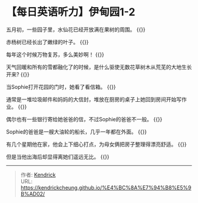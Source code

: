 # 【每日英语听力】伊甸园1-2


五月初，一些园子里，水仙花已经开放满在果树的周围。
{{<blank-text hide="It was early May. In some of the gardens the fruit trees were encircled with dense clusters of daffodils.">}}

赤杨树已经长出了嫩绿的叶子。
{{<blank-text hide="The birches were already in pale green leaf.">}}

每年这个时候万物复苏，多么美妙啊！
{{<blank-text hide="It was extraodinary how everything burst forth at this time of year!">}}

天气回暖和所有的雪都融化了的时候，是什么驱使无数花草树木从荒芜的大地生长开来?
{{<blank-text hide="What made this great mass of green vegetation come welling up from the dead earth as soon as it got warm and the last traces of snow disapeared?">}}

当Sophie打开花园的门时，她看了看信箱。
{{<blank-text hide="As Sophie opened her garden gate, she looked in the mailbox.">}}

通常是一堆垃圾邮件和妈妈的大信封，堆放在厨房的桌子上她回到房间开始写作业。
{{<blank-text hide="There was usually a lot of junk mail and a few big envelopes for her mother,a pile to dump on the kitchen table before she went up to her room to start her homework.">}}

偶尔也有一些银行寄给她爸爸的信，不过Sophie的爸爸不一般。
{{<blank-text hide="From time to time there would be a few letters from the bank for her father, but then he was not a normal father.">}}

Sophie的爸爸是一艘大油轮的船长，几乎一年都在外面。
{{<blank-text hide="Sophie's father was the captain of a big oil tanker, and was away for most of the year.">}}

有几个星期他在家，他会上下细心打点，为母女俩把房子整理得漂亮舒适。
{{<blank-text hide="During the few weeks at a time when he was at home, he would shuffle around the house making it nice and cozy fo Sophie and her mother.">}}

但是当他出海后却显得离她们遥远无比。
{{<blank-text hide="But when he was at sea he could seem very distant.">}}

---

> 作者: [Kendrick](https://kendrickcheung.github.io/)  
> URL: https://kendrickcheung.github.io/%E4%BC%8A%E7%94%B8%E5%9B%AD02/  

